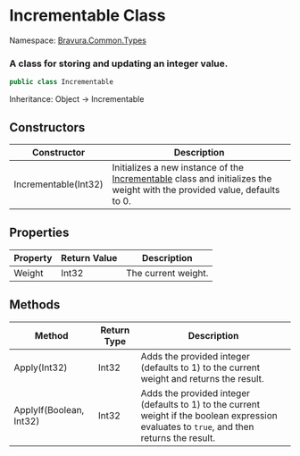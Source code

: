 # Incrementable Class

Namespace: [Bravura.Common.Types](./Bravura.Common.Types.md)

### A class for storing and updating an integer value.

```csharp
public class Incrementable
```

Inheritance: Object -> Incrementable

## Constructors
| Constructor | Description |
| --- | --- |
| Incrementable(Int32) | Initializes a new instance of the [Incrementable](./Bravura.Common.Types.Incrementable.md) class and initializes the weight with the provided value, defaults to 0. |

## Properties
| Property | Return Value | Description |
| --- | --- | -- |
| Weight | Int32 | The current weight. |

## Methods
| Method | Return Type | Description |
| --- | --- | --- |
| Apply(Int32) | Int32 | Adds the provided integer (defaults to 1) to the current weight and returns the result. |
| ApplyIf(Boolean, Int32) | Int32 | Adds the provided integer (defaults to 1) to the current weight if the boolean expression evaluates to `true`, and then returns the result. |

